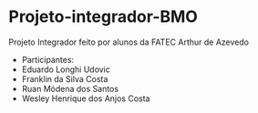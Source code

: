 # Projeto-integrador-BMO
Projeto Integrador feito por alunos da FATEC Arthur de Azevedo
- Participantes:
- Eduardo Longhi Udovic
- Franklin da Silva Costa
- Ruan Módena dos Santos
- Wesley Henrique dos Anjos Costa
